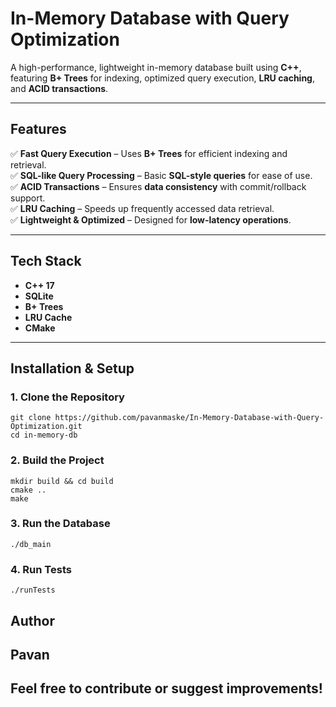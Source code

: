 #  In-Memory Database with Query Optimization

A high-performance, lightweight in-memory database built using **C++**, featuring **B+ Trees** for indexing, optimized query execution, **LRU caching**, and **ACID transactions**.

---

##  **Features**
✅ **Fast Query Execution** – Uses **B+ Trees** for efficient indexing and retrieval.  
✅ **SQL-like Query Processing** – Basic **SQL-style queries** for ease of use.  
✅ **ACID Transactions** – Ensures **data consistency** with commit/rollback support.  
✅ **LRU Caching** – Speeds up frequently accessed data retrieval.  
✅ **Lightweight & Optimized** – Designed for **low-latency operations**.  

---

##  **Tech Stack**
-  **C++ 17**  
-  **SQLite**  
-  **B+ Trees**  
-  **LRU Cache**  
-  **CMake**  

---

##  **Installation & Setup**

### **1. Clone the Repository**

    git clone https://github.com/pavanmaske/In-Memory-Database-with-Query-Optimization.git
    cd in-memory-db


### **2. Build the Project**

    mkdir build && cd build
    cmake ..
    make


### **3. Run the Database**

    ./db_main


### **4. Run Tests**

    ./runTests


## **Author**
## **Pavan**

## **Feel free to contribute or suggest improvements!**
